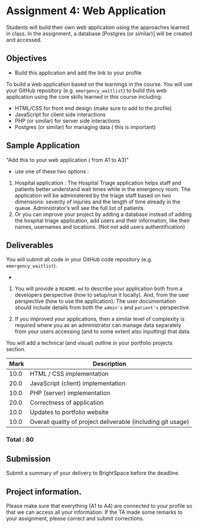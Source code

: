 # Assignment 4: Web Application

Students will build their own web application
using the approaches learned in class. In the assignment, a database [Postgres (or similar)] will be created and accessed.

## Objectives

* Build this application and add the link to your profile

To build a web application based on the learnings in the course.
You will use your GitHub repository (e.g. `emergency_waitlist`)
to build this web application using the core
skills learned in this course including:

* HTML/CSS for front end design (make sure to add to the profile)
* JavaScript for client side interactions
* PHP (or similar) for server side interactions
* Postgres (or similar) for managing data ( this is important)

## Sample Application

"Add this to your web application ( from A1 to A3)"



 * use one of these two options :
  1. Hospital application : The Hospital Triage application helps staff and patients better understand wait times while in the emergency room.  The application will be administered by the triage staff based on two dimensions: severity of injuries and the length of time already in the queue.  Administrator’s will see the full list of patients.
  1. Or you can improve your project by adding a database instead of adding the hospital triage application, add users and their information, like their names, usernames and locations. (Not not add users authentification)
 
## Deliverables

You will submit all code in your GitHub code repository (e.g. `emergency_waitlist`).

* 
1. You will provide a `README.md` to describe your application both from a developers perspective (how to setup/run it locally). And, from the user perspective (how to use the application). The user documentation should include details from both the `admin's` and `patient's` perspective.

1. If you improved your applications, then a similar level of complexity is required where you as an administrator can manage data separately from your users accessing (and to some extent also inputting) that data.

You will add a technical (and visual) outline in your portfolio projects section.

| Mark | Description |
| --- | --- |
| 10.0 | HTML / CSS implementation
| 20.0 | JavaScript (client) implementation
| 10.0 | PHP (server) implementation
| 20.0 | Correctness of application
| 10.0 | Updates to portfolio website
| 10.0 | Overall quality of project deliverable (including git usage)
### Total : 80
## Submission

Submit a summary of your delivery to BrightSpace before the deadline.

## Project information.
Please make sure that everything (A1 to A4) are connected to your profile so that we can access all your information. 
If the TA made some remarks to your assignment, please correct and submit corrections.